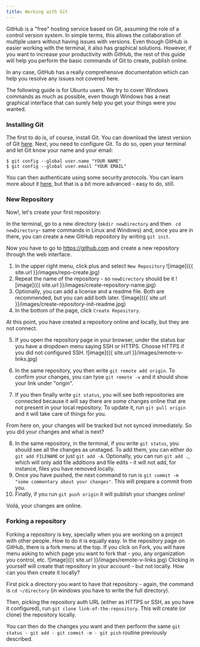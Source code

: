 ```yaml
---
title: Working with Git
---
```


GitHub is a "free" hosting service based on Git, assuming the role of a control version system. In simple terms, this allows 
the collaboration of multiple users without having issues with versions. 
Even though GitHub is easier working with the terminal, it also has graphical solutions. However, if you want to increase 
your productivity with GitHub, the rest of this guide will help you perform the basic commands of Git to create, publish 
online.

In any case, GitHub has a really comprehensive documentation which can help you resolve any issues not covered here.

The following guide is for Ubuntu users. We try to cover Windows commands as much as possible, even though Windows has a neat 
graphical interface that can surely help you get your things were you wanted.

### Installing Git

The first to do is, of course, install Git. You can download the latest version of Git [here](https://git-scm.com/downloads).
Next, you need to configure Git. 
To do so, open your terminal and let Git know your name and your email:

```
$ git config --global user.name "YOUR NAME"
$ git config --global user.email "YOUR EMAIL"
```

You can then authenticate using some security protocols. You can learn more about it [here](https://help.github.com/articles/set-up-git/#next-steps-authenticating-with-github-from-git), but that is a bit more advanced - easy to do, still.

### New Repository

Now!, let's create your first repository:

In the terminal, go to a new directory (`mkdir newDirectory` and then ` cd newDirectory`- same commands in Linux and Windows) 
and, once you are in there, you can create a new GitHub repository by writing `git init`.

Now you have to go to https://github.com and create a new repository through the web interface.

1. In the upper right menu, click plus and select `New Repository` ![image]({{ site.url }}/images/repo-create.jpg)
2. Repeat the name of the repository - so `newDirectory` should be it ![image]({{ site.url }}/images/create-repository-name.jpg)
3. Optionally, you can add a license and a readme file. Both are recommended, but you can add both later. ![image]({{ site.url }}/images/create-repository-init-readme.jpg)
4. In the bottom of the page, click `Create Repository`.

At this point, you have created a repository online and locally, but they are not connect.

5. If you open the repository page in your browser, under the status bar you have a dropdown menu saying SSH or HTTPS. Choose HTTPS if you did not configured SSH. 
![image]({{ site.url }}/images/remote-v-links.jpg)

6. In the same repository, you then write `git remote add origin`. To confirm your changes, you can tyoe `git remote -v` and it should show your link under "origin".
7. If you then finally write `git status`, you will see both repositories are connected because it will say there are some changes online that are not present in your local repository. To update it, run `git pull origin` and it will take care of things for you.

From here on, your changes will be tracked but not synced immediately. So you did your changes and what is next?

8. In the same repository, in the terminal, if you write `git status`, you should see all the changes as unstaged. To add them, you can either do `git add FILENAME` or just `git add -A`. Optionally, you can run `git add .`, which will only add file additions and file edits - it will not add, for instance, files you have removed locally.
9. Once you have pushed, the next command to run is `git commit -m "some commentary about your changes"`. This will prepare a commit from you.
10. Finally, if you run `git push origin` it will publish your changes online!

Voilá, your changes are online.

### Forking a repository

Forking a repository is key, specially when you are working on a project with other people. How to do it is equally easy.
In the repository page on GitHub, there is a fork menu at the top. If you click on Fork, you will have menu asking to which 
page you want to fork that - you, any organization you control, etc. ![image]({{ site.url }}/images/remote-v-links.jpg)
Clicking in yourself will create that repository in your account - but not locally. How can you then create it locally?

First pick a directory you want to have that repository - again, the command is `cd ~/directory` (in windows you have to write the full directory). 

Then, picking the repository auth URL (either as HTTPS or SSH, as you have it configured), run `git clone link-of-the-repository`.
This will create (or clone) the repository locally. 

You can then do the changes you want and then perform the same `git status - git add - git commit -m - git pish` routine previously described.

